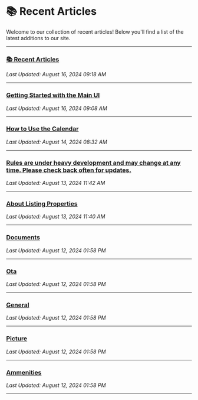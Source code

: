 
# 📚 Recent Articles

Welcome to our collection of recent articles! Below you'll find a list of the latest additions to our site.

---

### [📚 Recent Articles](latest_news.md)
_Last Updated: August 16, 2024 09:18 AM_

---

### [Getting Started with the Main UI](general/mainui.md)
_Last Updated: August 16, 2024 09:08 AM_

---

### [How to Use the Calendar](property/listing/calendar/price_availabilty.md)
_Last Updated: August 14, 2024 08:32 AM_

---

### [Rules are under heavy development and may change at any time. Please check back often for updates.](property/listing/calendar/rules.md)
_Last Updated: August 13, 2024 11:42 AM_

---

### [About Listing Properties](property/listing/general.md)
_Last Updated: August 13, 2024 11:40 AM_

---

### [Documents](property/editor/documents.md)
_Last Updated: August 12, 2024 01:58 PM_

---

### [Ota](property/editor/ota.md)
_Last Updated: August 12, 2024 01:58 PM_

---

### [General](property/editor/general.md)
_Last Updated: August 12, 2024 01:58 PM_

---

### [Picture](property/editor/picture.md)
_Last Updated: August 12, 2024 01:58 PM_

---

### [Ammenities](property/editor/ammenities.md)
_Last Updated: August 12, 2024 01:58 PM_

---

